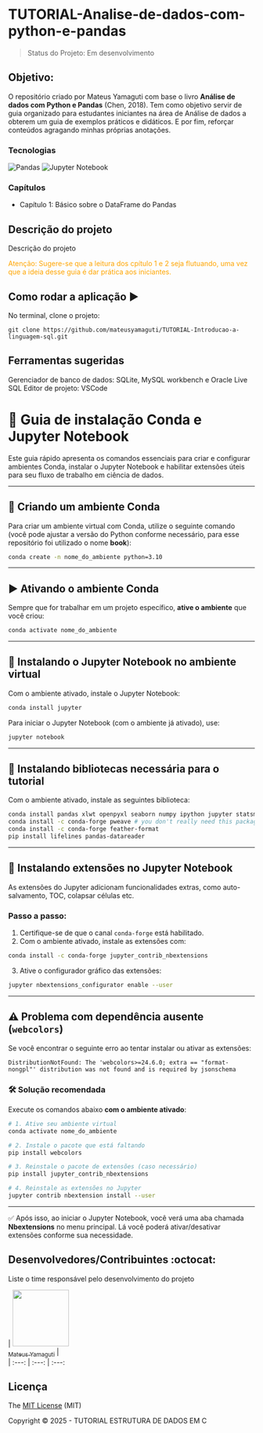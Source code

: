 # TUTORIAL-Analise-de-dados-com-python-e-pandas

> Status do Projeto: Em desenvolvimento

## Objetivo:
O repositório criado por Mateus Yamaguti com base o livro **Análise de dados com Python e Pandas** (Chen, 2018). Tem como objetivo servir de guia organizado para estudantes iniciantes na área de Análise de dados a obterem um guia de exemplos práticos e didáticos. E por fim, reforçar conteúdos agragando minhas próprias anotações.


### Tecnologias

![Pandas](https://img.shields.io/badge/-Pandas-333333?style=flat&logo=pandas)
![Jupyter Notebook](https://img.shields.io/badge/jupyter-%23FA0F00.svg?style=for-the-badge&logo=jupyter&logoColor=white)


### Capítulos 

- Capítulo 1: Básico sobre o DataFrame do Pandas

## Descrição do projeto 

<p align="justify">
  Descrição do projeto
</p>

<p style="color: orange;">Atenção: Sugere-se que a leitura dos cpítulo 1 e 2 seja flutuando, uma vez que a ideia desse guia é dar prática aos iniciantes.</p>

## Como rodar a aplicação :arrow_forward:

No terminal, clone o projeto: 

```
git clone https://github.com/mateusyamaguti/TUTORIAL-Introducao-a-linguagem-sql.git
```

##  Ferramentas sugeridas
Gerenciador de banco de dados: SQLite, MySQL workbench e Oracle Live SQL
Editor de projeto: VSCode


# 🧪 Guia de instalação Conda e Jupyter Notebook

Este guia rápido apresenta os comandos essenciais para criar e configurar ambientes Conda, instalar o Jupyter Notebook e habilitar extensões úteis para seu fluxo de trabalho em ciência de dados.

---

## 🐍 Criando um ambiente Conda

Para criar um ambiente virtual com Conda, utilize o seguinte comando (você pode ajustar a versão do Python conforme necessário, para esse repositório foi utilizado o nome **book**):

```bash
conda create -n nome_do_ambiente python=3.10
```

---

## ▶️ Ativando o ambiente Conda

Sempre que for trabalhar em um projeto específico, **ative o ambiente** que você criou:

```bash
conda activate nome_do_ambiente
```

---

## 📓 Instalando o Jupyter Notebook no ambiente virtual

Com o ambiente ativado, instale o Jupyter Notebook:

```bash
conda install jupyter
```

Para iniciar o Jupyter Notebook (com o ambiente já ativado), use:

```bash
jupyter notebook
```

---

## 📓 Instalando bibliotecas necessária para o tutorial

Com o ambiente ativado, instale as seguintes biblioteca:

```bash
conda install pandas xlwt openpyxl seaborn numpy ipython jupyter statsmodels scikit-learn regex wget odo numba
conda install -c conda-forge pweave # you don't really need this package, it was used to build and create the book
conda install -c conda-forge feather-format
pip install lifelines pandas-datareader
```
---

## 🧩 Instalando extensões no Jupyter Notebook

As extensões do Jupyter adicionam funcionalidades extras, como auto-salvamento, TOC, colapsar células etc.

### Passo a passo:

1. Certifique-se de que o canal `conda-forge` está habilitado.
2. Com o ambiente ativado, instale as extensões com:

```bash
conda install -c conda-forge jupyter_contrib_nbextensions
```

3. Ative o configurador gráfico das extensões:

```bash
jupyter nbextensions_configurator enable --user
```

---

## ⚠️ Problema com dependência ausente (`webcolors`)

Se você encontrar o seguinte erro ao tentar instalar ou ativar as extensões:

```
DistributionNotFound: The 'webcolors>=24.6.0; extra == "format-nongpl"' distribution was not found and is required by jsonschema
```

### 🛠 Solução recomendada

Execute os comandos abaixo **com o ambiente ativado**:

```bash
# 1. Ative seu ambiente virtual
conda activate nome_do_ambiente

# 2. Instale o pacote que está faltando
pip install webcolors

# 3. Reinstale o pacote de extensões (caso necessário)
pip install jupyter_contrib_nbextensions

# 4. Reinstale as extensões no Jupyter
jupyter contrib nbextension install --user
```

---

✅ Após isso, ao iniciar o Jupyter Notebook, você verá uma aba chamada **Nbextensions** no menu principal. Lá você poderá ativar/desativar extensões conforme sua necessidade.




## Desenvolvedores/Contribuintes :octocat:

Liste o time responsável pelo desenvolvimento do projeto

| [<img src="https://avatars.githubusercontent.com/u/104587996?s=400&u=3566cc0da3b05b02e8cd36bed3c709d0046f5b61&v=4" width=115><br><sub>Mateus Yamaguti</sub>](https://github.com/Diana-ops) |  
| :---: | :---: | :---: 

## Licença 

The [MIT License]() (MIT)

Copyright :copyright: 2025 - TUTORIAL ESTRUTURA DE DADOS EM C

